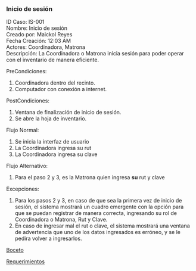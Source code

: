 ### Inicio de sesión

ID Caso: IS-001  
Nombre: Inicio de sesión  
Creado por: Maickol Reyes  
Fecha Creación: 12:03 AM  
Actores: Coordinadora, Matrona  
Descripción: La Coordinadora o Matrona inicia sesión para poder operar con el inventario de manera eficiente.  

PreCondiciones:
  1. Coordinadora dentro del recinto.
  2. Computador con conexión a internet.

PostCondiciones:
  1. Ventana de finalización de inicio de sesión.
  2. Se abre la hoja de inventario.

Flujo Normal:
  1. Se inicia la interfaz de usuario
  2. La Coordinadora ingresa su rut
  3. La Coordinadora ingresa su clave

Flujo Alternativo:
  1. Para el paso 2 y 3, es la Matrona quien ingresa **su** rut y clave

Excepciones:
  1. Para los pasos 2 y 3, en caso de que sea la primera vez de inicio de sesión, el sistema mostrará un cuadro emergente con la opción para que se puedan registrar de manera correcta, ingresando su rol de Coordinadora o Matrona, Rut y Clave.
  2. En caso de ingresar mal el rut o clave, el sistema mostrará una ventana de advertencia que uno de los datos ingresados es erróneo, y se le pedira volver a ingresarlos.

[Boceto](../img/bocetos/1_Boceto_Inicio_Sesion.jpg)

[Requerimientos](./Requerimientos.md)